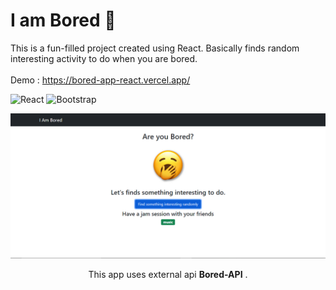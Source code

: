 # I am Bored 🥱

This is a fun-filled project created using React. Basically finds random interesting activity to do when you are bored.
<br>
<br>
Demo : https://bored-app-react.vercel.app/

![React](https://img.shields.io/badge/react-%2320232a.svg?style=for-the-badge&logo=react&logoColor=%2361DAFB)
![Bootstrap](https://img.shields.io/badge/bootstrap-%23563D7C.svg?style=for-the-badge&logo=bootstrap&logoColor=white)

![App Screenshot](https://raw.githubusercontent.com/Abhii-07/Are-You-Bored/main/public/image/Screenshot.png)
<!-- https://github.com/Abhii-07/Are-You-Bored/main/public/image/Screenshot.png -->

<p align="center">This app uses external api <b>Bored-API</b> . </p>
